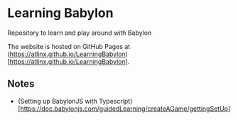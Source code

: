 # Learning Babylon

Repository to learn and play around with Babylon

The website is hosted on GitHub Pages at (https://atlinx.github.io/LearningBabylon)[https://atlinx.github.io/LearningBabylon].

## Notes

- (Setting up BabylonJS with Typescript)[https://doc.babylonjs.com/guidedLearning/createAGame/gettingSetUp]
